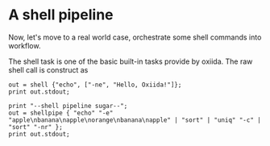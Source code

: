 # A shell pipeline

Now, let's move to a real world case, orchestrate some shell commands into workflow.

The shell task is one of the basic built-in tasks provide by oxiida.
The raw shell call is construct as 

```oxiida
out = shell {"echo", ["-ne", "Hello, Oxiida!"]};
print out.stdout;
```

```oxiida
print "--shell pipeline sugar--";
out = shellpipe { "echo" "-e" "apple\nbanana\napple\norange\nbanana\napple" | "sort" | "uniq" "-c" | "sort" "-nr" };
print out.stdout;
```

